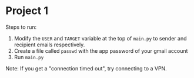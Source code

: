 # Project 1

Steps to run:

1. Modify the `USER` and `TARGET` variable at the top of `main.py` to sender and recipient emails respectively.
2. Create a file called `passwd` with the app password of your gmail account
3. Run `main.py`

Note: If you get a "connection timed out", try connecting to a VPN.
